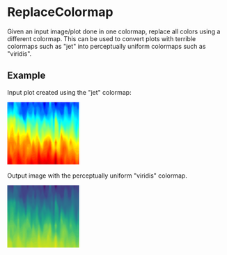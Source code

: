 # ReplaceColormap
Given an input image/plot done in one colormap, replace all colors using a different colormap. This can be used to convert plots with terrible colormaps such as "jet" into perceptually uniform colormaps such as "viridis".


## Example

Input plot created using the "jet" colormap:

![Input](test.png)


Output image with the perceptually uniform "viridis" colormap.

![Input](test_viridis.png)
